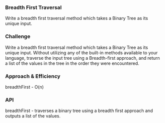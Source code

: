 ### Breadth First Traversal
Write a breadth first traversal method which takes a Binary Tree as its unique input.

### Challenge
Write a breadth first traversal method which takes a Binary Tree as its unique input. Without utilizing any of the built-in methods available to your language, traverse the input tree using a Breadth-first approach, and return a list of the values in the tree in the order they were encountered.

### Approach & Efficiency
breadthFirst - O(n)
### API
breadthFirst - traverses a binary tree using a breadth first approach and outputs a list of the values.
